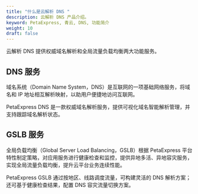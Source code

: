 ```yaml
---
title: "什么是云解析 DNS "
description: 云解析 DNS 产品介绍。
keyword: PetaExpress, 青云, DNS, 功能简介
weight: 10
draft: false
---
```



云解析 DNS 提供权威域名解析和全局流量负载均衡两大功能服务。

## DNS 服务

域名系统（Domain Name System，DNS）是互联网的一项基础网络服务，将域名和 IP 地址相互解析映射，以助用户便捷地访问互联网。

PetaExpress DNS 是一款权威域名解析服务，提供可视化域名智能解析管理，并支持跟踪域名解析状态。

## GSLB 服务

全局负载均衡（Global Server Load Balancing，GSLB）根据 PetaExpress 平台特性制定策略，对应用服务进行健康检查和监控，提供异地多活、异地容灾服务，实现全局流量负载均衡，提升云平台业务连续性能。

PetaExpress GSLB 通过按地区、线路调度流量，可构建灵活的 DNS 解析方案；还可基于健康检查结果，配置 DNS 容灾流量切换方案。
